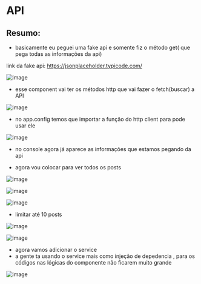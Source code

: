 # API
## Resumo:
* basicamente eu peguei uma fake api e somente fiz o método get( que pega todas as informações da api)

link da fake api: https://jsonplaceholder.typicode.com/

![image](https://github.com/GustavoArielRos/fetch-Data-from-API-in-Angular-17-using-Service/assets/101509337/143faa09-1d45-49b6-8097-39433e5ae9c0)

* esse component vai ter os métodos http que vai fazer o fetch(buscar) a API

![image](https://github.com/GustavoArielRos/fetch-Data-from-API-in-Angular-17-using-Service/assets/101509337/85630c78-06be-4221-8e3e-20bdd658d74e)


* no app.config temos que importar a função do http client para pode usar ele

![image](https://github.com/GustavoArielRos/fetch-Data-from-API-in-Angular-17-using-Service/assets/101509337/460054a8-b853-4c50-940c-206e6a10a0b7)

* no console agora já aparece as informações que estamos pegando da api

* agora vou colocar para ver todos os posts

![image](https://github.com/GustavoArielRos/fetch-Data-from-API-in-Angular-17-using-Service/assets/101509337/f4bcc31e-c3ec-43ba-9fc0-01526803d4a2)

![image](https://github.com/GustavoArielRos/fetch-Data-from-API-in-Angular-17-using-Service/assets/101509337/1c532a52-7a0c-4253-8785-2d9a54514acc)


![image](https://github.com/GustavoArielRos/fetch-Data-from-API-in-Angular-17-using-Service/assets/101509337/9c0f4884-2142-463c-9ef5-05d28757cf8b)


* limitar até 10 posts

![image](https://github.com/GustavoArielRos/fetch-Data-from-API-in-Angular-17-using-Service/assets/101509337/66631aa0-5ea8-4a6d-a1d8-88bc7083d93a)

![image](https://github.com/GustavoArielRos/fetch-Data-from-API-in-Angular-17-using-Service/assets/101509337/b9ffa08a-cf19-41a6-a9c4-08c1c90974fc)


* agora vamos adicionar o service
* a gente ta usando o service mais como injeção de depedencia , para os códigos nas lógicas do componente não ficarem muito grande

![image](https://github.com/GustavoArielRos/fetch-Data-from-API-in-Angular-17-using-Service/assets/101509337/50e8e0c5-8ba6-47bf-a85a-2612b26fc54e)
